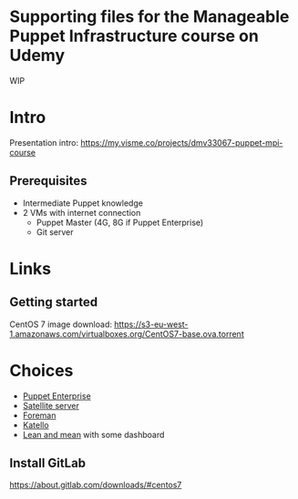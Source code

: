 # Supporting files for the Manageable Puppet Infrastructure course on Udemy
WIP

# Intro
Presentation intro: https://my.visme.co/projects/dmv33067-puppet-mpi-course

## Prerequisites
* Intermediate Puppet knowledge
* 2 VMs with internet connection
  * Puppet Master (4G, 8G if Puppet Enterprise)
  * Git server

# Links
## Getting started
CentOS 7 image download: https://s3-eu-west-1.amazonaws.com/virtualboxes.org/CentOS7-base.ova.torrent

# Choices
* [Puppet Enterprise](https://puppet.com)
* [Satellite server](https://access.redhat.com/products/red-hat-satellite)
* [Foreman](http://theforeman.org)
* [Katello](http://www.katello.org/)
* [Lean and mean](https://docs.puppet.com/guides/puppetlabs_package_repositories.html#yum-based-systems) with some dashboard

## Install GitLab
https://about.gitlab.com/downloads/#centos7
